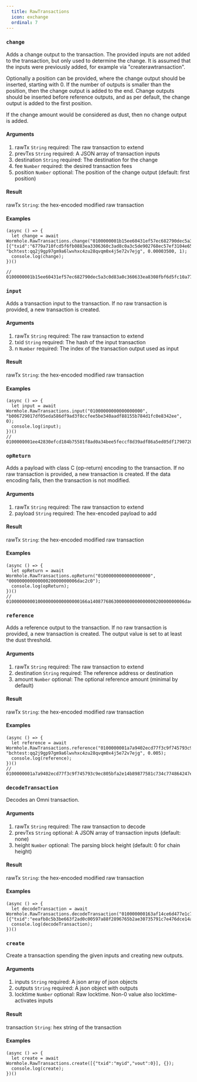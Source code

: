 ```yaml
---
  title: RawTransactions
  icon: exchange
  ordinal: 7
---
```


### `change`

Adds a change output to the transaction. The provided inputs are not added to the transaction, but only used to determine the change. It is assumed that the inputs were previously added, for example via "createrawtransaction".

Optionally a position can be provided, where the change output should be inserted, starting with 0. If the number of outputs is smaller than the position, then the change output is added to the end. Change outputs should be inserted before reference outputs, and as per default, the change output is added to the first position.

If the change amount would be considered as dust, then no change output is added.

#### Arguments

1.  rawTx `String` required: The raw transaction to extend
2.  prevTxs `String` required: A JSON array of transaction inputs
3.  destination `String` required: The destination for the change
4.  fee `Number` required: the desired transaction fees
5.  position `Number` optional: The position of the change output (default: first position)

#### Result

rawTx `String`: the hex\-encoded modified raw transaction

#### Examples


    (async () => {
      let change = await Wormhole.RawTransactions.change("0100000001b15ee60431ef57ec682790dec5a3c0d83a0c360633ea8308fbf6d5fc10a779670400000000ffffffff025c0d00000000000047512102f3e471222bb57a7d416c82bf81c627bfcd2bdc47f36e763ae69935bba4601ece21021580b888ff56feb27f17f08802ebed26258c23697d6a462d43fc13b565fda2dd52aeaa0a0000000000001976a914946cb2e08075bcbaf157e47bcb67eb2b2339d24288ac00000000", [{"txid":"6779a710fcd5f6fb0883ea3306360c3ad8c0a3c5de902768ec57ef3104e65eb1","vout":4,"scriptPubKey":"76a9147b25205fd98d462880a3e5b0541235831ae959e588ac","value":0.00068257}], "bchtest:qq2j9gp97gm9a6lwvhxc4zu28qvqm0x4j5e72v7ejg", 0.00003500, 1);
      console.log(change);
    })()

    // 0100000001b15ee60431ef57ec682790dec5a3c0d83a0c360633ea8308fbf6d5fc10a779670400000000ffffffff035c0d00000000000047512102f3e471222bb57a7d416c82bf81c627bfcd2bdc47f36e763ae69935bba4601ece21021580b888ff56feb27f17f08802ebed26258c23697d6a462d43fc13b565fda2dd52aeefe40000000000001976a9141522a025f2365eebee65cd8a8b8a38180dbcd59588acaa0a0000000000001976a914946cb2e08075bcbaf157e47bcb67eb2b2339d24288ac00000000


### `input`

Adds a transaction input to the transaction. If no raw transaction is provided, a new transaction is created.

#### Arguments

1.  rawTx `String` required: The raw transaction to extend
2.  txid `String` required: The hash of the input transaction
3.  n `Number` required: The index of the transaction output used as input

#### Result

rawTx `String`: the hex\-encoded modified raw transaction

#### Examples


    (async () => {
      let input = await Wormhole.RawTransactions.input("01000000000000000000", "b006729017df05eda586df9ad3f8ccfee5be340aadf88155b784d1fc0e8342ee", 0);
      console.log(input);
    })()
    // 0100000001ee42830efcd184b75581f8ad0a34bee5feccf8d39adf86a5ed05df17907206b00000000000ffffffff0000000000


### `opReturn`

Adds a payload with class C (op\-return) encoding to the transaction. If no raw transaction is provided, a new transaction is created. If the data encoding fails, then the transaction is not modified.

#### Arguments

1.  rawTx `String` required: The raw transaction to extend
2.  payload `String` required: The hex\-encoded payload to add

#### Result

rawTx `String`: the hex\-encoded modified raw transaction

#### Examples


    (async () => {
      let opReturn = await Wormhole.RawTransactions.opReturn("01000000000000000000", "00000000000000020000000006dac2c0");
      console.log(opReturn);
    })()
    // 0100000000010000000000000000166a140877686300000000000000020000000006dac2c000000000


### `reference`

Adds a reference output to the transaction. If no raw transaction is provided, a new transaction is created. The output value is set to at least the dust threshold.

#### Arguments

1.  rawTx `String` required: The raw transaction to extend
2.  destination `String` required: The reference address or destination
3.  amount `Number` optional: The optional reference amount (minimal by default)

#### Result

rawTx `String`: the hex\-encoded modified raw transaction

#### Examples


    (async () => {
      let reference = await Wormhole.RawTransactions.reference("0100000001a7a9402ecd77f3c9f745793c9ec805bfa2e14b89877581c734c774864247e6f50400000000ffffffff03aa0a0000000000001976a9146d18edfe073d53f84dd491dae1379f8fb0dfe5d488ac5c0d0000000000004751210252ce4bdd3ce38b4ebbc5a6e1343608230da508ff12d23d85b58c964204c4cef3210294cc195fc096f87d0f813a337ae7e5f961b1c8a18f1f8604a909b3a5121f065b52aeaa0a0000000000001976a914946cb2e08075bcbaf157e47bcb67eb2b2339d24288ac00000000", "bchtest:qq2j9gp97gm9a6lwvhxc4zu28qvqm0x4j5e72v7ejg", 0.005);
      console.log(reference);
    })()
    // 0100000001a7a9402ecd77f3c9f745793c9ec805bfa2e14b89877581c734c774864247e6f50400000000ffffffff04aa0a0000000000001976a9146d18edfe073d53f84dd491dae1379f8fb0dfe5d488ac5c0d0000000000004751210252ce4bdd3ce38b4ebbc5a6e1343608230da508ff12d23d85b58c964204c4cef3210294cc195fc096f87d0f813a337ae7e5f961b1c8a18f1f8604a909b3a5121f065b52aeaa0a0000000000001976a914946cb2e08075bcbaf157e47bcb67eb2b2339d24288ac20a10700000000001976a9141522a025f2365eebee65cd8a8b8a38180dbcd59588ac00000000


### `decodeTransaction`

Decodes an Omni transaction.

#### Arguments

1.  rawTx `String` required: The raw transaction to decode
2.  prevTxs `String` optional: A JSON array of transaction inputs (default: none)
3.  height `Number` optional: The parsing block height (default: 0 for chain height)

#### Result

rawTx `String`: the hex\-encoded modified raw transaction

#### Examples


    (async () => {
      let decodeTransaction = await Wormhole.RawTransactions.decodeTransaction("010000000163af14ce6d477e1c793507e32a5b7696288fa89705c0d02a3f66beb3c5b8afee0100000000ffffffff02ac020000000000004751210261ea979f6a06f9dafe00fb1263ea0aca959875a7073556a088cdfadcd494b3752102a3fd0a8a067e06941e066f78d930bfc47746f097fcd3f7ab27db8ddf37168b6b52ae22020000000000001976a914946cb2e08075bcbaf157e47bcb67eb2b2339d24288ac00000000", [{"txid":"eeafb8c5b3be663f2ad0c00597a88f2896765b2ae30735791c7e476dce14af63","vout":1,"scriptPubKey":"76a9149084c0bd89289bc025d0264f7f23148fb683d56c88ac","value":0.0001123}]);
      console.log(decodeTransaction);
    })()


### `create`

Create a transaction spending the given inputs and creating new outputs.

#### Arguments

1.  inputs `String` required: A json array of json objects
2.  outputs `String` required: A json object with outputs
3.  locktime `Number` optional: Raw locktime. Non\-0 value also locktime\-activates inputs

#### Result

transaction `String`: hex string of the transaction

#### Examples


    (async () => {
      let create = await Wormhole.RawTransactions.create([{"txid":"myid","vout":0}], {});
      console.log(create);
    })()
